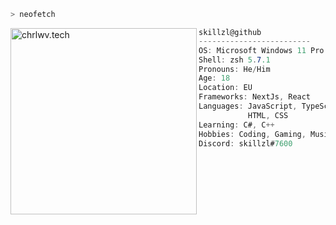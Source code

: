 
```zsh
> neofetch
```

<a href="https://chrlwv.tech"><img align="left" src="https://i.imgur.com/nBPAjRl.png" alt="chrlwv.tech" width="298" /><a/>

```csharp
skillzl@github
-------------------------
OS: Microsoft Windows 11 Pro
Shell: zsh 5.7.1
Pronouns: He/Him
Age: 18 
Location: EU
Frameworks: NextJs, React
Languages: JavaScript, TypeScript,
           HTML, CSS
Learning: C#, C++
Hobbies: Coding, Gaming, Music, Workout, Driving
Discord: skillzl#7600
```
